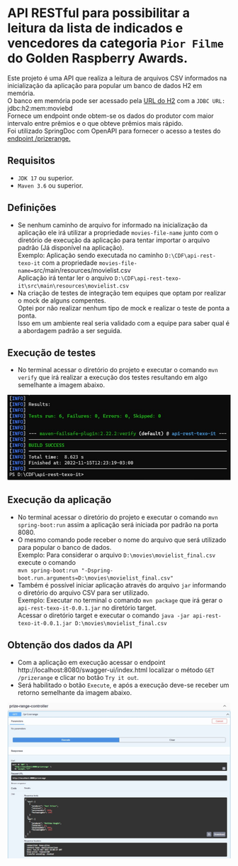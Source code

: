 # API RESTful para possibilitar a leitura da lista de indicados e vencedores da categoria `Pior Filme` do Golden Raspberry Awards.

Este projeto é uma API que realiza a leitura de arquivos CSV informados na inicialização da aplicação para popular um banco de dados H2 em memória.<br/>
O banco em memória pode ser acessado pela [URL do H2](http://localhost:8080/h2) com a `JDBC URL:` jdbc:h2:mem:moviebd <br/>
Fornece um endpoint onde obtem-se os dados do produtor com maior intervalo entre prêmios e o que obteve prêmios mais rápido.<br/>
Foi utilizado SpringDoc com OpenAPI para fornecer o acesso a testes do [endpoint /prizerange.](http://localhost:8080/swagger-ui/index.html)

## <strong>Requisitos</strong>

* `JDK 17` ou superior.<br/>
* `Maven 3.6` ou superior.<br/>

## <strong>Definições</strong>
* Se nenhum caminho de arquivo for informado na inicialização da aplicação ele irá utilizar a propriedade `movies-file-name` junto com o diretório de execução da aplicação para tentar importar o arquivo padrão (Já disponível na aplicação).<br/>
Exemplo: Aplicação sendo executada no caminho `D:\CDF\api-rest-texo-it` com a propriedade `movies-file-name=`src/main/resources/movielist.csv <br/>
Aplicação irá tentar ler o arquivo `D:\CDF\api-rest-texo-it\src\main\resources\movielist.csv`<br/>
* Na criação de testes de integração tem equipes que optam por realizar o mock de alguns compentes.<br/>
 Optei por não realizar nenhum tipo de mock e realizar o teste de ponta a ponta. <br/>
Isso em um ambiente real seria validado com a equipe para saber qual é a abordagem padrão a ser seguida.

## <strong>Execução de testes</strong>
* No terminal acessar o diretório do projeto e executar o comando `mvn verify` que irá realizar a execução dos testes resultando em algo semelhante a imagem abaixo.<br/> 
<div align="center">
  <img src="01-execucao_testes.jpg"/>
</div>  

## <strong>Execução da aplicação</strong>
* No terminal acessar o diretório do projeto e executar o comando  `mvn spring-boot:run` assim a aplicação será iniciada por padrão na porta 8080.<br/>
* O mesmo comando pode receber o nome do arquivo que será utilizado para popular o banco de dados.<br/>
Exemplo: Para considerar o arquivo `D:\movies\movielist_final.csv` execute o comando<br/>
 `mvn spring-boot:run "-Dspring-boot.run.arguments=D:\movies\movielist_final.csv"`<br/>
 * Também é possível iniciar aplicação através do arquivo `jar` informando o diretório do arquivo CSV para ser utilizado.<br/>
 Exemplo: Executar no terminal o comando `mvn package` que irá gerar o `api-rest-texo-it-0.0.1.jar` no diretório target.<br/>
 Acessar o diretório target e executar o comando `java -jar api-rest-texo-it-0.0.1.jar D:\movies\movielist_final.csv`<br/>

 ## <strong>Obtenção dos dados da API</strong>
 * Com a aplicação em execução acessar o endpoint http://localhost:8080/swagger-ui/index.html localizar o método `GET /prizerange` e clicar no botão `Try it out`.<br/>
 * Será habilitado o botão `Execute`, e após a execução deve-se receber um retorno semelhante da imagem abaixo.

<div align="center">
  <img src="02-retorno_endpoint.jpg"/>
</div>  
